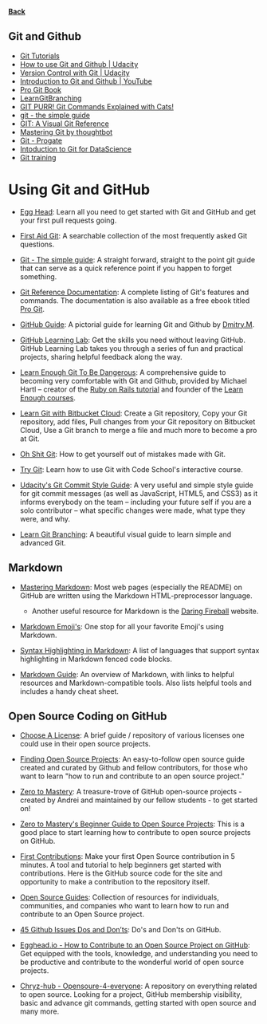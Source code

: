 [**Back**](/README.md/)


## Git and Github
 - [Git Tutorials](https://www.atlassian.com/git/tutorials/comparing-workflows)
 - [How to use Git and Github | Udacity](https://in.udacity.com/course/how-to-use-git-and-github--ud775-india)
 - [Version Control with Git | Udacity](https://in.udacity.com/course/version-control-with-git--ud123)
 - [Introduction to Git and Github | YouTube](https://www.youtube.com/playlist?list=PLRqwX-V7Uu6ZF9C0YMKuns9sLDzK6zoiV)
 - [Pro Git Book](https://git-scm.com/book/en/v2)
 - [LearnGitBranching](https://learngitbranching.js.org/)
 - [GIT PURR! Git Commands Explained with Cats!](https://girliemac.com/blog/2017/12/26/git-purr/)
 - [git - the simple guide](http://rogerdudler.github.io/git-guide/)
 - [GIT: A Visual Git Reference](https://marklodato.github.io/visual-git-guide/index-en.html)
 - [Mastering Git by thoughtbot](https://thoughtbot.com/upcase/mastering-git)
 - [Git - Progate](https://progate.com/languages/git) 
 - [Intoduction to Git for DataScience](https://www.datacamp.com/courses/introduction-to-git-for-data-science)
 - [Git training](https://intellipaat.com/git-github-training/)


# Using Git and GitHub

- [Egg Head](https://egghead.io/lessons/javascript-introduction-to-github): Learn all you need to get started with Git and GitHub and get your first pull requests going.

- [First Aid Git](http://firstaidgit.io): A searchable collection of the most frequently asked Git questions.

- [Git - The simple guide](https://rogerdudler.github.io/git-guide/): A straight forward, straight to the point git guide that can serve as a quick reference point if you happen to forget something.

- [Git Reference Documentation](https://git-scm.com/docs): A complete listing of Git's features and commands. The documentation is also available as a free ebook titled [Pro Git](https://git-scm.com/book/en/v2).

- [GitHub Guide](https://github.com/antonykidis/GitHub-guide/blob/master/Git%20and%20GitHub.pdf): A pictorial guide for learning Git and Github by [Dmitry.M](https://github.com/antonykidis).

- [GitHub Learning Lab](https://lab.github.com/): Get the skills you need without leaving GitHub. GitHub Learning Lab takes you through a series of fun and practical projects, sharing helpful feedback along the way.

- [Learn Enough Git To Be Dangerous](https://www.learnenough.com/git-tutorial): A comprehensive guide to becoming very comfortable with Git and Github, provided by Michael Hartl – creator of the [Ruby on Rails tutorial](https://www.railstutorial.org/) and founder of the [Learn Enough courses](https://www.learnenough.com/story).

- [Learn Git with Bitbucket Cloud](https://www.atlassian.com/git/tutorials/learn-git-with-bitbucket-cloud): Create a Git repository, Copy your Git repository, add files, Pull changes from your Git repository on Bitbucket Cloud, Use a Git branch to merge a file and much more to become a pro at Git.

- [Oh Shit Git](http://ohshitgit.com/): How to get yourself out of mistakes made with Git.

- [Try Git](https://try.github.io/): Learn how to use Git with Code School's interactive course.

- [Udacity's Git Commit Style Guide](https://udacity.github.io/git-styleguide/): A very useful and simple style guide for git commit messages (as well as JavaScript, HTML5, and CSS3) as it informs everybody on the team – including your future self if you are a solo contributor – what specific changes were made, what type they were, and why.

- [Learn Git Branching](https://learngitbranching.js.org/): A beautiful visual guide to learn simple and advanced Git.

## Markdown

- [Mastering Markdown](https://guides.github.com/features/mastering-markdown/): Most web pages (especially the README) on GitHub are written using the Markdown HTML-preprocessor language.

  - Another useful resource for Markdown is the [Daring Fireball](https://daringfireball.net/projects/markdown/syntax) website.

- [Markdown Emoji's](https://github.com/StuartDaniells/Markdown_Emoji-s_List): One stop for all your favorite Emoji's using Markdown.

- [Syntax Highlighting in Markdown](https://support.codebasehq.com/articles/tips-tricks/syntax-highlighting-in-markdown): A list of languages that support syntax highlighting in Markdown fenced code blocks.

- [Markdown Guide](https://www.markdownguide.org/): An overview of Markdown, with links to helpful resources and Markdown-compatible tools. Also lists helpful tools and includes a handy cheat sheet. 

## Open Source Coding on GitHub

- [Choose A License](https://choosealicense.com/): A brief guide / repository of various licenses one could use in their open source projects.

- [Finding Open Source Projects](https://opensource.guide/how-to-contribute/#finding-a-project-to-contribute-to): An easy-to-follow open source guide created and curated by Github and fellow contributors, for those who want to learn "how to run and contribute to an open source project."

- [Zero to Mastery](https://github.com/zero-to-mastery): A treasure-trove of GitHub open-source projects - created by Andrei and maintained by our fellow students - to get started on!

- [Zero to Mastery's Beginner Guide to Open Source Projects](https://github.com/zero-to-mastery/start-here-guidelines): This is a good place to start learning how to contribute to open source projects on GitHub.

- [First Contributions](https://firstcontributions.github.io/): Make your first Open Source contribution in 5 minutes. A tool and tutorial to help beginners get started with contributions. Here is the GitHub source code for the site and opportunity to make a contribution to the repository itself.

- [Open Source Guides](https://opensource.guide/): Collection of resources for individuals, communities, and companies who want to learn how to run and contribute to an Open Source project.

- [45 Github Issues Dos and Don’ts](https://hackernoon.com/45-github-issues-dos-and-donts-dfec9ab4b612): Do's and Don'ts on GitHub.

- [Egghead.io - How to Contribute to an Open Source Project on GitHub](https://egghead.io/courses/how-to-contribute-to-an-open-source-project-on-github): Get equipped with the tools, knowledge, and understanding you need to be productive and contribute to the wonderful world of open source projects.

- [Chryz-hub - Opensoure-4-everyone](https://github.com/chryz-hub/opensource-4-everyone): A repository on everything related to open source. Looking for a project, GitHub membership visibility, basic and advance git commands, getting started with open source and many more.

